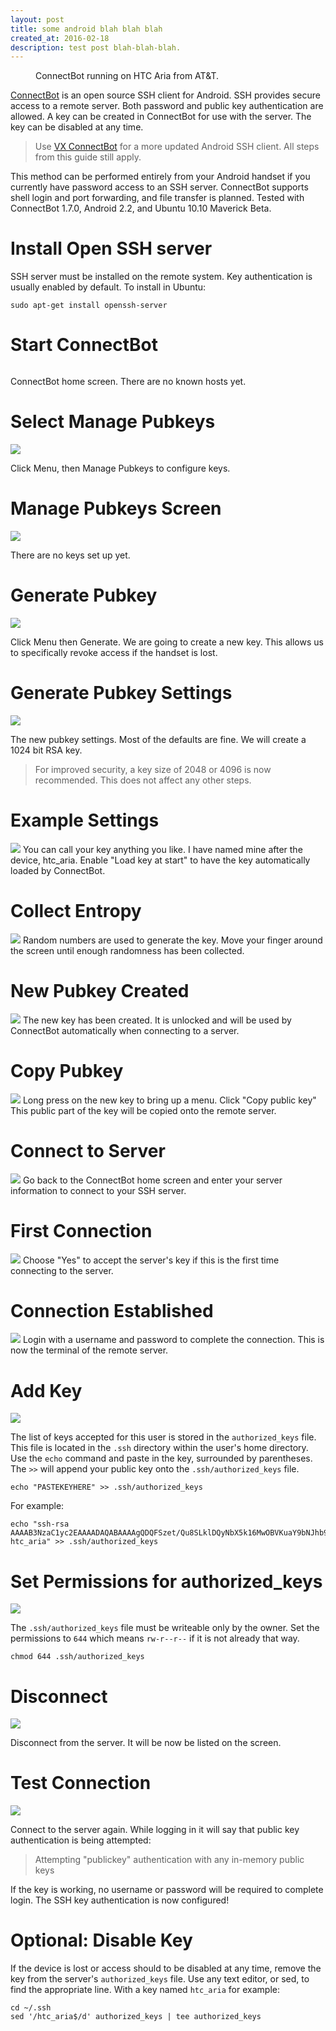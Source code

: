 ```yaml
---
layout: post
title: some android blah blah blah
created_at: 2016-02-18
description: test post blah-blah-blah.
---
```



<figure>
	<a href="/images/0f3e/connectbot.htc.aria.300px.png"><img src="/images/0f3e/connectbot.htc.aria.300px.png" alt=""></a>
	<figcaption>ConnectBot running on HTC Aria from AT&T.</figcaption>
</figure>


[ConnectBot][] is an open source SSH client for Android. SSH provides secure access to a remote server. Both password and public key authentication are allowed.  A key can be created in ConnectBot for use with the server. The key can be disabled at any time.

>Use [VX ConnectBot][vx] for a more updated Android SSH client. All steps from this guide still apply.

[connectbot]:https://play.google.com/store/apps/details?id=org.connectbot
[vx]:https://play.google.com/store/apps/details?id=sk.vx.connectbot
<!--more-->

This method can be performed entirely from your Android handset if you currently have password access to an SSH server. ConnectBot supports shell login and port forwarding, and file transfer is planned. Tested with ConnectBot 1.7.0, Android 2.2, and Ubuntu 10.10 Maverick Beta.


# Install Open SSH server
SSH server must be installed on the remote system. Key authentication is usually enabled by default. To install in Ubuntu:

    sudo apt-get install openssh-server

# Start ConnectBot
<figure>
	<a href="/images/0f3e/connectbot.home.png"><img src="/images/0f3e/connectbot.home.png" alt=""></a>
</figure>

ConnectBot home screen. There are no known hosts yet.

# Select Manage Pubkeys
![](/images/0f3e/connectbot.home.menu.png)

Click Menu, then Manage Pubkeys to configure keys.

# Manage Pubkeys Screen
![](/images/0f3e/connectbot.pubkeys.png)

There are no keys set up yet.

# Generate Pubkey
![](/images/0f3e/connectbot.pubkey.generate.png)

Click Menu then Generate. We are going to create a new key. This allows us to specifically revoke access if the handset is lost.

# Generate Pubkey Settings
![](/images/0f3e/connectbot.pubkey.generate.settings.png)

The new pubkey settings. Most of the defaults are fine. We will create a 1024 bit RSA key.

> For improved security, a key size of 2048 or 4096 is now recommended. This does not affect any other steps.

# Example Settings
![](/images/0f3e/connectbot.pubkey.generate.settings.example.png)
You can call your key anything you like. I have named mine after the device, htc_aria. Enable "Load key at start" to have the key automatically loaded by ConnectBot.

# Collect Entropy
![](/images/0f3e/connectbot.pubkey.generate.entropy.png)
Random numbers are used to generate the key. Move your finger around the screen until enough randomness has been collected.

# New Pubkey Created
![](/images/0f3e/connectbot.pubkey.example.png)
The new key has been created. It is unlocked and will be used by ConnectBot automatically when connecting to a server.

# Copy Pubkey
![](/images/0f3e/connectbot.pubkey.details.png)
Long press on the new key to bring up a menu. Click "Copy public key" This public part of the key will be copied onto the remote server.

# Connect to Server
![](/images/0f3e/connectbot.connect.to.server.png)
Go back to the ConnectBot home screen and enter your server information to connect to your SSH server.

# First Connection
![](/images/0f3e/connectbot.first.connect.png)
Choose "Yes" to accept the server's key if this is the first time connecting to the server.

# Connection Established
![](/images/0f3e/connectbot.connected.png)
Login with a username and password to complete the connection. This is now the terminal of the remote server.

# Add Key
![](/images/0f3e/connectbot.authorized.keys.append.png)

The list of keys accepted for this user is stored in the `authorized_keys` file. This file is located in the `.ssh` directory within the user's home directory. Use the `echo` command and paste in the key, surrounded by parentheses. The `>>` will append your public key onto the `.ssh/authorized_keys` file.

    echo "PASTEKEYHERE" >> .ssh/authorized_keys

For example:

    echo "ssh-rsa AAAAB3NzaC1yc2EAAAADAQABAAAAgQDQFSzet/Qu8SLklDQyNbX5k16MwOBVKuaY9bNJhb99BkIRIVbNpr61eHUG3gP6haNC6qreTbpHscq4AQV21gLvCgVmHsTci0QAK44weFyDzVwIBFH9uUN+f/k2NTY9zV8FaBqK9CW8hS2f50EB38mGYvE7/0/S1u7/jtxnKqwAgw== htc_aria" >> .ssh/authorized_keys

# Set Permissions for authorized_keys
![](/images/0f3e/connectbot.authorized.keys.chmod.png)

The `.ssh/authorized_keys` file must be writeable only by the owner. Set the permissions to `644` which means `rw-r--r--` if it is not already that way.

    chmod 644 .ssh/authorized_keys

# Disconnect
![](/images/0f3e/connectbot.disconnect.png)

Disconnect from the server. It will be now be listed on the screen.

# Test Connection
![](/images/0f3e/connectbot.pubkey.test.png)

Connect to the server again. While logging in it will say that public key authentication is being attempted:

> Attempting "publickey" authentication with any in-memory public keys

If the key is working, no username or password will be required to complete login. The SSH key authentication is now configured!



# Optional: Disable Key
If the device is lost or access should to be disabled at any time, remove the key from the server's `authorized_keys` file. Use any text editor, or sed, to find the appropriate line. With a key named `htc_aria` for example:

    cd ~/.ssh
    sed '/htc_aria$/d' authorized_keys | tee authorized_keys
